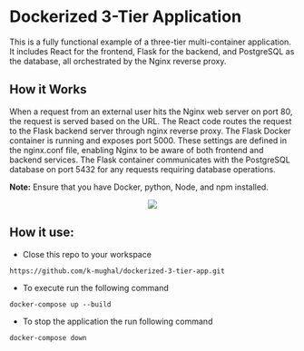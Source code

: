 # Dockerized 3-Tier Application

This is a fully functional example of a three-tier multi-container application. It includes React for the frontend, Flask for the backend, and PostgreSQL as the database, all orchestrated by the Nginx reverse proxy.

## How it Works

When a request from an external user hits the Nginx web server on port 80, the request is served based on the URL. The React code routes the request to the Flask backend server through nginx reverse proxy. The Flask Docker container is running and exposes port 5000. These settings are defined in the nginx.conf file, enabling Nginx to be aware of both frontend and backend services. The Flask container communicates with the PostgreSQL database on port 5432 for any requests requiring database operations.

**Note:** Ensure that you have Docker, python, Node, and npm installed.

<p align="center">
  <img src="https://github.com/k-mughal/Ansible/assets/18217530/bfaa523b-8e34-42fa-8a55-bfe5712d9cdb">
</p>

## How it use:
- Close this repo to your workspace

```
https://github.com/k-mughal/dockerized-3-tier-app.git
```


- To execute run the following command

```
docker-compose up --build
```
- To stop the application the run following command

```
docker-compose down
```